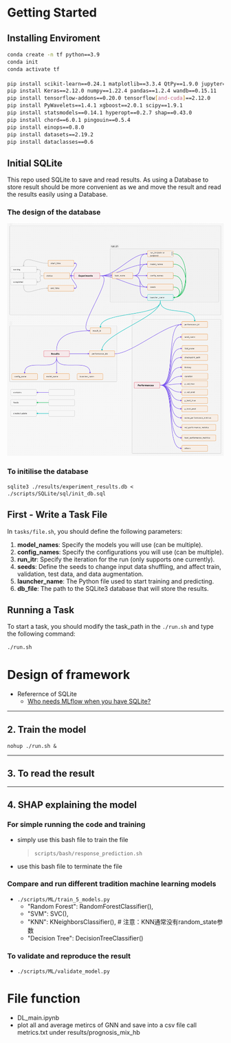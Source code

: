 

# Getting Started

## Installing Enviroment 

```sh
conda create -n tf python==3.9
conda init
conda activate tf

pip install scikit-learn==0.24.1 matplotlib==3.3.4 QtPy==1.9.0 jupyter==1.0.0
pip install Keras==2.12.0 numpy==1.22.4 pandas==1.2.4 wandb==0.15.11
pip install tensorflow-addons==0.20.0 tensorflow[and-cuda]==2.12.0
pip install PyWavelets==1.4.1 xgboost==2.0.1 scipy==1.9.1
pip install statsmodels==0.14.1 hyperopt==0.2.7 shap==0.43.0
pip install chord==6.0.1 pingouin==0.5.4
pip install einops==0.8.0
pip install datasets==2.19.2
pip install dataclasses==0.6
```


## Initial SQLite 

This repo used SQLite to save and read results. As using a Database to store result should be more convenient as we and move the result and read the results easily using a Database.

### The design of the database

![Framework and SQLite Database Design](./utils/imgs/SQLite%20databased%20design%20for%20MDD%20Classification%20V2x.png)


### To initilise the database

```
sqlite3 ./results/experiment_results.db < ./scripts/SQLite/sql/init_db.sql
```

## First - Write a Task File

In `tasks/file.sh`, you should define the following parameters:

1. **model_names**: Specify the models you will use (can be multiple).
2. **config_names**: Specify the configurations you will use (can be multiple).
3. **run_itr**: Specify the iteration for the run (only supports one currently).
4. **seeds**: Define the seeds to change input data shuffling, and affect train, validation, test data, and data augmentation.
5. **launcher_name**: The Python file used to start training and predicting.
6. **db_file**: The path to the SQLite3 database that will store the results.

## Running a Task

To start a task, you should modify the task_path in the `./run.sh` and type the following command:
```sh
./run.sh
```



# Design of framework









- Referernce of SQLite 
    - [Who needs MLflow when you have SQLite?](https://ploomber.io/blog/experiment-tracking/)

---

## 2. Train the model 

```
nohup ./run.sh &
```

---

## 3. To read the result


---

## 4. SHAP explaining the model



### For simple running the code and training 

- simply use this bash file to train the file
    > `scripts/bash/response_prediction.sh`

- use this bash file to terminate the file


### Compare and run different tradition machine learning models 
- `./scripts/ML/train_5_models.py`
    - "Random Forest": RandomForestClassifier(),
    - "SVM": SVC(),
    - "KNN": KNeighborsClassifier(),  # 注意：KNN通常没有random_state参数
    - "Decision Tree": DecisionTreeClassifier()

### To validate and reproduce the result
- `./scripts/ML/validate_model.py`



# File function
- DL_main.ipynb 
 - plot all and average metircs of GNN and save into a csv file call metrics.txt under results/prognosis_mix_hb